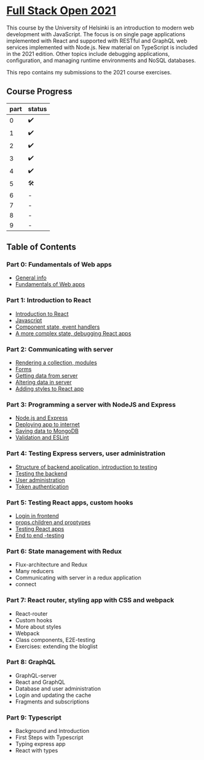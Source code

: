 # [Full Stack Open 2021](https://fullstackopen.com/en/ "Full Stack Open 2021 Homepage")

This course by the University of Helsinki is an introduction to modern web
development with JavaScript. The focus is on single page applications
implemented with React and supported with RESTful and GraphQL web services
implemented with Node.js. New material on TypeScript is included in the 2021
edition. Other topics include debugging applications, configuration, and
managing runtime environments and NoSQL databases.

This repo contains my submissions to the 2021 course exercises.

## Course Progress

| part | status |
| ---- | ------ |
| 0    | ✔️     |
| 1    | ✔️     |
| 2    | ✔️     |
| 3    | ✔️     |
| 4    | ✔️     |
| 5    | 🛠️     |
| 6    | -      |
| 7    | -      |
| 8    | -      |
| 9    | -      |

## Table of Contents

### Part 0: Fundamentals of Web apps

- [General info](https://fullstackopen.com/en/part0/general_info)
- [Fundamentals of Web apps](https://fullstackopen.com/en/part0/fundamentals_of_web_apps)

### Part 1: Introduction to React

- [Introduction to React](https://fullstackopen.com/en/part1/introduction_to_react)
- [Javascript](https://fullstackopen.com/en/part1/java_script)
- [Component state, event handlers](https://fullstackopen.com/en/part1/component_state_event_handlers)
- [A more complex state, debugging React apps](https://fullstackopen.com/en/part1/a_more_complex_state_debugging_react_apps)

### Part 2: Communicating with server

- [Rendering a collection, modules](https://fullstackopen.com/en/part2/rendering_a_collection_modules)
- [Forms](https://fullstackopen.com/en/part2/forms)
- [Getting data from server](https://fullstackopen.com/en/part2/getting_data_from_server)
- [Altering data in server](https://fullstackopen.com/en/part2/altering_data_in_server)
- [Adding styles to React app](https://fullstackopen.com/en/part2/adding_styles_to_react_app)

### Part 3: Programming a server with NodeJS and Express

- [Node.js and Express](https://fullstackopen.com/en/part3/node_js_and_express)
- [Deploying app to internet](https://fullstackopen.com/en/part3/deploying_app_to_internet)
- [Saving data to MongoDB](https://fullstackopen.com/en/part3/saving_data_to_mongo_db)
- [Validation and ESLint](https://fullstackopen.com/en/part3/validation_and_es_lint)

### Part 4: Testing Express servers, user administration

- [Structure of backend application, introduction to testing](https://fullstackopen.com/en/part4/structure_of_backend_application_introduction_to_testing)
- [Testing the backend](https://fullstackopen.com/en/part4/testing_the_backend)
- [User administration](https://fullstackopen.com/en/part4/user_administration)
- [Token authentication](https://fullstackopen.com/en/part4/token_authentication)

### Part 5: Testing React apps, custom hooks

- [Login in frontend](https://fullstackopen.com/en/part5/login_in_frontend)
- [props.children and proptypes](https://fullstackopen.com/en/part5/props_children_and_proptypes)
- [Testing React apps](https://fullstackopen.com/en/part5/testing_react_apps)
- [End to end -testing](https://fullstackopen.com/en/part5/end_to_end_testing)

### Part 6: State management with Redux

- Flux-architecture and Redux
- Many reducers
- Communicating with server in a redux application
- connect

### Part 7: React router, styling app with CSS and webpack

- React-router
- Custom hooks
- More about styles
- Webpack
- Class components, E2E-testing
- Exercises: extending the bloglist

### Part 8: GraphQL

- GraphQL-server
- React and GraphQL
- Database and user administration
- Login and updating the cache
- Fragments and subscriptions

### Part 9: Typescript

- Background and Introduction
- First Steps with Typescript
- Typing express app
- React with types
